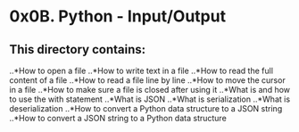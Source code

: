 # 0x0B. Python - Input/Output

## This directory contains:

..*How to open a file
..*How to write text in a file
..*How to read the full content of a file
..*How to read a file line by line
..*How to move the cursor in a file
..*How to make sure a file is closed after using it
..*What is and how to use the with statement
..*What is JSON
..*What is serialization
..*What is deserialization
..*How to convert a Python data structure to a JSON string
..*How to convert a JSON string to a Python data structure
